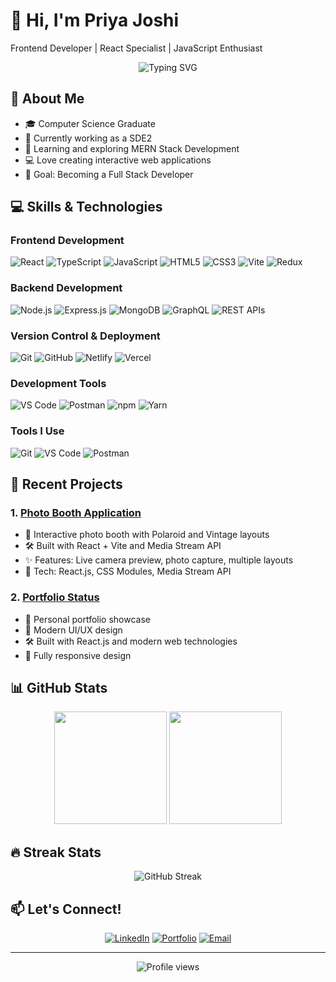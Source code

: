 # 👋 Hi, I'm Priya Joshi

Frontend Developer | React Specialist | JavaScript Enthusiast

<div align="center">
  <img src="https://readme-typing-svg.herokuapp.com?font=Fira+Code&pause=1000&color=54A6FF&center=true&vCenter=true&width=435&lines=Frontend+Developer;React+Specialist;JavaScript+Enthusiast;Always+Learning+New+Things" alt="Typing SVG" />
</div>

## 🚀 About Me
- 🎓 Computer Science Graduate
- 💼 Currently working as a SDE2 
- 🌱 Learning and exploring MERN Stack Development
- 💻 Love creating interactive web applications
- 🎯 Goal: Becoming a Full Stack Developer

## 💻 Skills & Technologies

### Frontend Development
![React](https://img.shields.io/badge/React-20232A?style=for-the-badge&logo=react&logoColor=61DAFB)
![TypeScript](https://img.shields.io/badge/TypeScript-007ACC?style=for-the-badge&logo=typescript&logoColor=white)
![JavaScript](https://img.shields.io/badge/JavaScript-F7DF1E?style=for-the-badge&logo=javascript&logoColor=black)
![HTML5](https://img.shields.io/badge/HTML5-E34F26?style=for-the-badge&logo=html5&logoColor=white)
![CSS3](https://img.shields.io/badge/CSS3-1572B6?style=for-the-badge&logo=css3&logoColor=white)
![Vite](https://img.shields.io/badge/Vite-646CFF?style=for-the-badge&logo=vite&logoColor=white)
![Redux](https://img.shields.io/badge/Redux-764ABC?style=for-the-badge&logo=redux&logoColor=white)

### Backend Development
![Node.js](https://img.shields.io/badge/Node.js-43853D?style=for-the-badge&logo=node.js&logoColor=white)
![Express.js](https://img.shields.io/badge/Express.js-404D59?style=for-the-badge)
![MongoDB](https://img.shields.io/badge/MongoDB-4EA94B?style=for-the-badge&logo=mongodb&logoColor=white)
![GraphQL](https://img.shields.io/badge/GraphQL-E10098?style=for-the-badge&logo=graphql&logoColor=white)
![REST APIs](https://img.shields.io/badge/REST_APIs-FF6C37?style=for-the-badge&logo=postman&logoColor=white)

### Version Control & Deployment
![Git](https://img.shields.io/badge/Git-F05032?style=for-the-badge&logo=git&logoColor=white)
![GitHub](https://img.shields.io/badge/GitHub-181717?style=for-the-badge&logo=github&logoColor=white)
![Netlify](https://img.shields.io/badge/Netlify-00C7B7?style=for-the-badge&logo=netlify&logoColor=white)
![Vercel](https://img.shields.io/badge/Vercel-000000?style=for-the-badge&logo=vercel&logoColor=white)

### Development Tools
![VS Code](https://img.shields.io/badge/VS_Code-0078D4?style=for-the-badge&logo=visual%20studio%20code&logoColor=white)
![Postman](https://img.shields.io/badge/Postman-FF6C37?style=for-the-badge&logo=postman&logoColor=white)
![npm](https://img.shields.io/badge/npm-CB3837?style=for-the-badge&logo=npm&logoColor=white)
![Yarn](https://img.shields.io/badge/Yarn-2C8EBB?style=for-the-badge&logo=yarn&logoColor=white)

### Tools I Use
![Git](https://img.shields.io/badge/Git-F05032?style=for-the-badge&logo=git&logoColor=white)
![VS Code](https://img.shields.io/badge/VS_Code-0078D4?style=for-the-badge&logo=visual%20studio%20code&logoColor=white)
![Postman](https://img.shields.io/badge/Postman-FF6C37?style=for-the-badge&logo=postman&logoColor=white)

## 🎯 Recent Projects

### 1. [Photo Booth Application](https://github.com/priyajoshipj/photo-booth)
- 📸 Interactive photo booth with Polaroid and Vintage layouts
- 🛠️ Built with React + Vite and Media Stream API
- ✨ Features: Live camera preview, photo capture, multiple layouts
- 🔧 Tech: React.js, CSS Modules, Media Stream API

### 2. [Portfolio Status](https://github.com/priyajoshipj/Portfolio-Status)
- 💼 Personal portfolio showcase
- 🎨 Modern UI/UX design
- 🛠️ Built with React.js and modern web technologies
- 📱 Fully responsive design

## 📊 GitHub Stats

<div align="center">
  <img height="180em" src="https://github-readme-stats.vercel.app/api?username=priyajoshipj&show_icons=true&theme=radical&include_all_commits=true&count_private=true"/>
  <img height="180em" src="https://github-readme-stats.vercel.app/api/top-langs/?username=priyajoshipj&layout=compact&langs_count=7&theme=radical"/>
</div>

## 🔥 Streak Stats
<div align="center">
  <img src="https://github-readme-streak-stats.herokuapp.com/?user=priyajoshipj&theme=radical" alt="GitHub Streak" />
</div>

## 📫 Let's Connect!

<div align="center">
  
[![LinkedIn](https://img.shields.io/badge/LinkedIn-0077B5?style=for-the-badge&logo=linkedin&logoColor=white)]([https://www.linkedin.com/in/priyajoshipj](https://www.linkedin.com/in/priyajoshipj/))
[![Portfolio](https://img.shields.io/badge/Portfolio-000000?style=for-the-badge&logo=About.me&logoColor=white)](Your-Portfolio-URL)
[![Email](https://img.shields.io/badge/Email-D14836?style=for-the-badge&logo=gmail&logoColor=white)](mailto:priyajoshi.pj.22@example.com)

</div>

---

<div align="center">
  <img src="https://komarev.com/ghpvc/?username=priyajoshipj&color=blueviolet" alt="Profile views" />
</div> 
